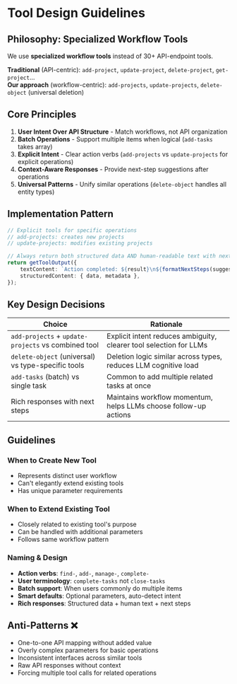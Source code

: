 # Tool Design Guidelines

## Philosophy: Specialized Workflow Tools

We use **specialized workflow tools** instead of 30+ API-endpoint tools.

**Traditional** (API-centric): `add-project`, `update-project`, `delete-project`, `get-project`...  
**Our approach** (workflow-centric): `add-projects`, `update-projects`, `delete-object` (universal deletion)

## Core Principles

1. **User Intent Over API Structure** - Match workflows, not API organization
2. **Batch Operations** - Support multiple items when logical (`add-tasks` takes array)
3. **Explicit Intent** - Clear action verbs (`add-projects` vs `update-projects` for explicit operations)
4. **Context-Aware Responses** - Provide next-step suggestions after operations
5. **Universal Patterns** - Unify similar operations (`delete-object` handles all entity types)

## Implementation Pattern

```typescript
// Explicit tools for specific operations
// add-projects: creates new projects
// update-projects: modifies existing projects

// Always return both structured data AND human-readable text with next steps
return getToolOutput({
    textContent: `Action completed: ${result}\n${formatNextSteps(suggestions)}`,
    structuredContent: { data, metadata },
});
```

## Key Design Decisions

| Choice                                              | Rationale                                                          |
| --------------------------------------------------- | ------------------------------------------------------------------ |
| `add-projects` + `update-projects` vs combined tool | Explicit intent reduces ambiguity, clearer tool selection for LLMs |
| `delete-object` (universal) vs type-specific tools  | Deletion logic similar across types, reduces LLM cognitive load    |
| `add-tasks` (batch) vs single task                  | Common to add multiple related tasks at once                       |
| Rich responses with next steps                      | Maintains workflow momentum, helps LLMs choose follow-up actions   |

## Guidelines

### When to Create New Tool

-   Represents distinct user workflow
-   Can't elegantly extend existing tools
-   Has unique parameter requirements

### When to Extend Existing Tool

-   Closely related to existing tool's purpose
-   Can be handled with additional parameters
-   Follows same workflow pattern

### Naming & Design

-   **Action verbs**: `find-`, `add-`, `manage-`, `complete-`
-   **User terminology**: `complete-tasks` not `close-tasks`
-   **Batch support**: When users commonly do multiple items
-   **Smart defaults**: Optional parameters, auto-detect intent
-   **Rich responses**: Structured data + human text + next steps

## Anti-Patterns ❌

-   One-to-one API mapping without added value
-   Overly complex parameters for basic operations
-   Inconsistent interfaces across similar tools
-   Raw API responses without context
-   Forcing multiple tool calls for related operations
